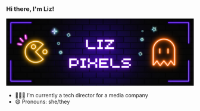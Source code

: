### Hi there, I'm Liz!

![banner](./banner.png)

- 👩🏽‍💻 I’m currently a tech director for a media company
- 😄 Pronouns: she/they

<!--
**lizpixels/lizpixels** is a ✨ _special_ ✨ repository because its `README.md` (this file) appears on your GitHub profile.

Here are some ideas to get you started:

- 🌱 I’m currently learning ...
- 👯 I’m looking to collaborate on ...
- 🤔 I’m looking for help with ...
- 💬 Ask me about ...
- 📫 How to reach me: ...
- ⚡ Fun fact: ...
-->
